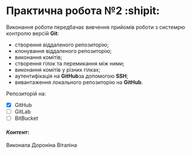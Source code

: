 ﻿# Практична робота №2 :shipit:
Виконання роботи передбачає вивчення прийомів роботи з системрю контролю версій **Git**: 

* створення віддаленого репозиторію;
* клонування віддаленого репозиторію;
* виконання комітів;
* створення гілок та перемикання між ними;
* виконання комітів у різних гілках;
* аутентифікація на **GitHub**за допомогою **SSH**;
* вивантаження локального репозиторію на **GitHub**.

Репозиторій на:

- [x] GitHub
- [ ] GitLab
- [ ] BitBucket 
#### ***Контент***:
Виконала Дороніна Віталіна
